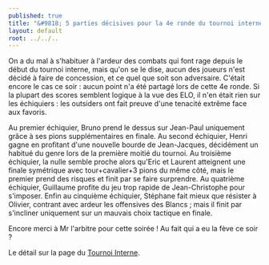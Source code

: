 ```yaml
---
published: true
title: "&#9818; 5 parties décisives pour la 4e ronde du tournoi interne !"
layout: default
root: ../../..
---
```


On a du mal à s'habituer à l'ardeur des combats qui font rage depuis le début du tournoi interne, mais qu'on se le dise, aucun des joueurs n'est décidé à faire de concession, et ce quel que soit son adversaire. C'était encore le cas ce soir : aucun point n'a été partagé lors de cette 4e ronde. Si la plupart des scores semblent logique à la vue des ELO, il n'en était rien sur les échiquiers : les outsiders ont fait preuve d'une tenacité extrême face aux favoris.

Au premier échiquier, Bruno prend le dessus sur Jean-Paul uniquement grâce à ses pions supplémentaires en finale. Au second échiquier, Henri gagne en profitant d'une nouvelle bourde de Jean-Jacques, décidément un habitué du genre lors de la première moitié du tournoi. Au troisième échiquier, la nulle semble proche alors qu'Eric et Laurent atteignent une finale symétrique avec tour+cavalier+3 pions du même côté, mais le premier prend des risques et finit par se faire surprendre. Au quatrième échiquier, Guillaume profite du jeu trop rapide de Jean-Christophe pour s'imposer. Enfin au cinquième échiquier, Stéphane fait mieux que résister à Olivier, contrant avec ardeur les offensives des Blancs ; mais il finit par s'incliner uniquement  sur un mauvais choix tactique en finale.

Encore merci à Mr l'arbitre pour cette soirée ! Au fait qui a eu la fève ce soir ?

Le détail sur la page du [Tournoi Interne](http://echiquier-villeneuve-tolosane.github.io/tournoiinterne.html "Tournoi Interne").